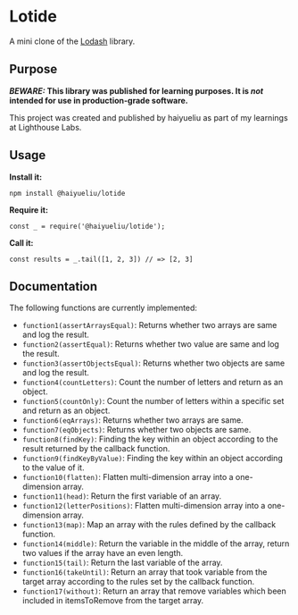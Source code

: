 # Lotide

A mini clone of the [Lodash](https://lodash.com) library.

## Purpose

**_BEWARE:_ This library was published for learning purposes. It is _not_ intended for use in production-grade software.**

This project was created and published by haiyueliu as part of my learnings at Lighthouse Labs. 

## Usage

**Install it:**

`npm install @haiyueliu/lotide`

**Require it:**

`const _ = require('@haiyueliu/lotide');`

**Call it:**

`const results = _.tail([1, 2, 3]) // => [2, 3]`

## Documentation

The following functions are currently implemented:

* `function1(assertArraysEqual)`: Returns whether two arrays are same and log the result.
* `function2(assertEqual)`: Returns whether two value are same and log the result.
* `function3(assertObjectsEqual)`: Returns whether two objects are same and log the result.
* `function4(countLetters)`: Count the number of letters and return as an object.
* `function5(countOnly)`: Count the number of letters within a specific set and return as an object.
* `function6(eqArrays)`: Returns whether two arrays are same.
* `function7(eqObjects)`: Returns whether two objects are same.
* `function8(findKey)`: Finding the key within an object according to the result returned by the callback function.
* `function9(findKeyByValue)`: Finding the key within an object according to the value of it.
* `function10(flatten)`: Flatten multi-dimension array into a one-dimension array.
* `function11(head)`: Return the first variable of an array.
* `function12(letterPositions)`: Flatten multi-dimension array into a one-dimension array.
* `function13(map)`: Map an array with the rules defined by the callback function.
* `function14(middle)`: Return the variable in the middle of the array, return two values if the array have an even length.
* `function15(tail)`: Return the last variable of the array.
* `function16(takeUntil)`: Return an array that took variable from the target array according to the rules set by the callback function.
* `function17(without)`: Return an array that remove variables which been included in itemsToRemove from the target array.
